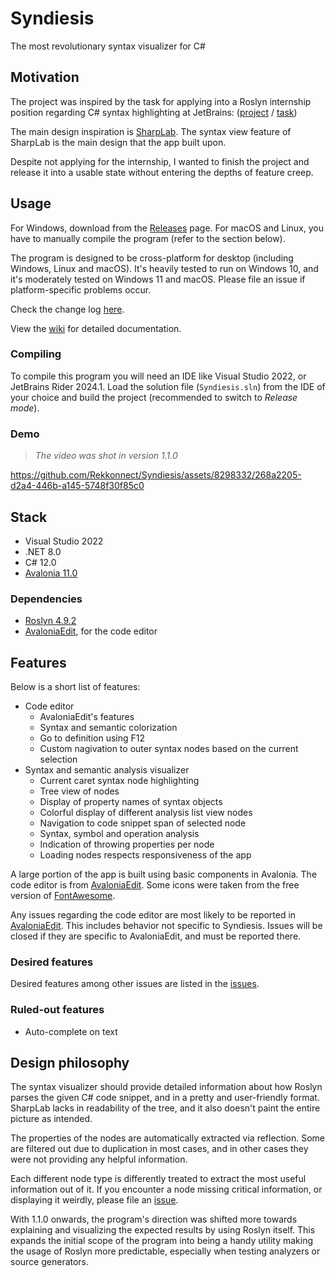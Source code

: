 # Syndiesis

The most revolutionary syntax visualizer for C#

## Motivation

The project was inspired by the task for applying into a Roslyn internship position regarding C# syntax highlighting at JetBrains:
([project](https://internship.jetbrains.com/projects/1442/) / [task](https://internship.jetbrains.com/applications/19433/))

The main design inspiration is [SharpLab](https://sharplab.io/). The syntax view feature of SharpLab is the main design that the app built upon.

Despite not applying for the internship, I wanted to finish the project and release it into a usable state without entering the depths of feature creep.

## Usage

For Windows, download from the [Releases](https://github.com/Rekkonnect/Syndiesis/releases) page. For macOS and Linux, you have to manually compile the program (refer to the section below).

The program is designed to be cross-platform for desktop (including Windows, Linux and macOS). It's heavily tested to run on Windows 10, and it's moderately tested on Windows 11 and macOS. Please file an issue if platform-specific problems occur.

Check the change log [here](/docs/changelog/README.md).

View the [wiki](https://github.com/Rekkonnect/Syndiesis/wiki) for detailed documentation.

### Compiling

To compile this program you will need an IDE like Visual Studio 2022, or JetBrains Rider 2024.1. Load the solution file (`Syndiesis.sln`) from the IDE of your choice and build the project (recommended to switch to *Release mode*).

### Demo

> _The video was shot in version 1.1.0_

https://github.com/Rekkonnect/Syndiesis/assets/8298332/268a2205-d2a4-446b-a145-5748f30f85c0

## Stack

- Visual Studio 2022
- .NET 8.0
- C# 12.0
- [Avalonia 11.0](https://github.com/AvaloniaUI/Avalonia)

### Dependencies

- [Roslyn 4.9.2](https://github.com/dotnet/roslyn)
- [AvaloniaEdit](https://github.com/avaloniaUI/AvaloniaEdit), for the code editor

## Features

Below is a short list of features:

- Code editor
  - AvaloniaEdit's features
  - Syntax and semantic colorization
  - Go to definition using F12
  - Custom nagivation to outer syntax nodes based on the current selection
- Syntax and semantic analysis visualizer
  - Current caret syntax node highlighting
  - Tree view of nodes
  - Display of property names of syntax objects
  - Colorful display of different analysis list view nodes
  - Navigation to code snippet span of selected node
  - Syntax, symbol and operation analysis
  - Indication of throwing properties per node
  - Loading nodes respects responsiveness of the app

A large portion of the app is built using basic components in Avalonia. The code editor is from [AvaloniaEdit](https://github.com/avaloniaUI/AvaloniaEdit).
Some icons were taken from the free version of [FontAwesome](https://fontawesome.com/).

Any issues regarding the code editor are most likely to be reported in [AvaloniaEdit](https://github.com/avaloniaUI/AvaloniaEdit). This includes behavior not specific to Syndiesis. Issues will be closed if they are specific to AvaloniaEdit, and must be reported there.

### Desired features

Desired features among other issues are listed in the [issues](https://github.com/Rekkonnect/Syndiesis/issues).

### Ruled-out features

- Auto-complete on text

## Design philosophy

The syntax visualizer should provide detailed information about how Roslyn parses the given C# code snippet, and in a pretty and user-friendly format. SharpLab lacks in readability of the tree, and it also doesn't paint the entire picture as intended.

The properties of the nodes are automatically extracted via reflection. Some are filtered out due to duplication in most cases, and in other cases they were not providing any helpful information.

Each different node type is differently treated to extract the most useful information out of it. If you encounter a node missing critical information, or displaying it weirdly, please file an [issue](https://github.com/Rekkonnect/Syndiesis/issues/new).

With 1.1.0 onwards, the program's direction was shifted more towards explaining and visualizing the expected results by using Roslyn itself. This expands the initial scope of the program into being a handy utility making the usage of Roslyn more predictable, especially when testing analyzers or source generators.
